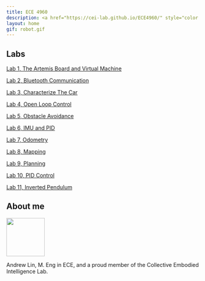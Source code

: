 ```yaml
---
title: ECE 4960
description: <a href="https://cei-lab.github.io/ECE4960/" style="color:#FFCC00;">Fast Robots, Fall 2020</a>
layout: home
gif: robot.gif
---
```


## Labs

[Lab 1, The Artemis Board and Virtual Machine](Labs/Lab1.md)

[Lab 2, Bluetooth Communication](Labs/Lab2.md)

[Lab 3, Characterize The Car](Labs/Lab3.md) 

[Lab 4, Open Loop Control](Labs/Lab4.md)

[Lab 5, Obstacle Avoidance](Labs/Lab5.md)

[Lab 6, IMU and PID](Labs/Lab6.md)

[Lab 7, Odometry](Labs/Lab7.md)

[Lab 8, Mapping](Labs/Lab8.md)

[Lab 9, Planning](Labs/Lab9.md)

[Lab 10, PID Control](Labs/Lab10.md)

[Lab 11, Inverted Pendulum](Labs/Lab11.md)

## About me

<img src="https://cpb-us-w2.wpmucdn.com/sites.coecis.cornell.edu/dist/0/60/files/2016/06/AndrewLin-2idpjtm.jpg" alt="" width="100"/>

Andrew Lin, M. Eng in ECE, and a proud member of the Collective Embodied Intelligence Lab.

